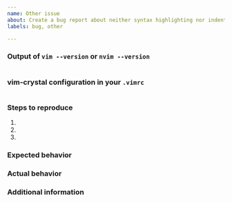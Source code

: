 ```yaml
---
name: Other issue
about: Create a bug report about neither syntax highlighting nor indentation
labels: bug, other

---
```


<!-- Fill all sections -->

### Output of `vim --version` or `nvim --version`

```

```

### vim-crystal configuration in your `.vimrc`

```vim

```

### Steps to reproduce

1. 
2. 
3. 

### Expected behavior



### Actual behavior



### Additional information


